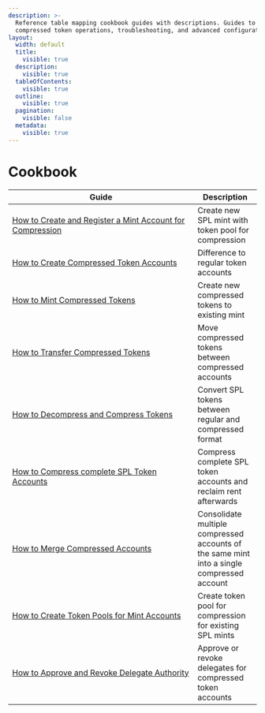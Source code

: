 ```yaml
---
description: >-
  Reference table mapping cookbook guides with descriptions. Guides to
  compressed token operations, troubleshooting, and advanced configurations.
layout:
  width: default
  title:
    visible: true
  description:
    visible: true
  tableOfContents:
    visible: true
  outline:
    visible: true
  pagination:
    visible: false
  metadata:
    visible: true
---
```


# Cookbook

<table><thead><tr><th width="359.98333740234375">Guide</th><th>Description</th></tr></thead><tbody><tr><td><a href="how-to-create-and-register-a-mint-account-for-compression.md">How to Create and Register a Mint Account for Compression</a></td><td>Create new SPL mint with token pool for compression</td></tr><tr><td><a href="how-to-create-compressed-token-accounts.md">How to Create Compressed Token Accounts</a></td><td>Difference to regular token accounts</td></tr><tr><td><a href="how-to-mint-compressed-tokens.md">How to Mint Compressed Tokens</a></td><td>Create new compressed tokens to existing mint</td></tr><tr><td><a href="how-to-transfer-compressed-token.md">How to Transfer Compressed Tokens</a></td><td>Move compressed tokens between compressed accounts</td></tr><tr><td><a href="how-to-compress-and-decompress-spl-tokens.md">How to Decompress and Compress Tokens</a></td><td>Convert SPL tokens between regular and compressed format</td></tr><tr><td><a href="how-to-compress-complete-token-accounts.md">How to Compress complete SPL Token Accounts</a></td><td>Compress complete SPL token accounts and reclaim rent afterwards</td></tr><tr><td><a href="how-to-merge-compressed-token-accounts.md">How to Merge Compressed Accounts</a></td><td>Consolidate multiple compressed accounts of the same mint into a single compressed account</td></tr><tr><td><a href="how-to-create-compressed-token-pools-for-mint-accounts.md">How to Create Token Pools for Mint Accounts</a></td><td>Create token pool for compression for existing SPL mints</td></tr><tr><td><a href="how-to-approve-and-revoke-delegate-authority.md">How to Approve and Revoke Delegate Authority</a></td><td>Approve or revoke delegates for compressed token accounts</td></tr></tbody></table>
